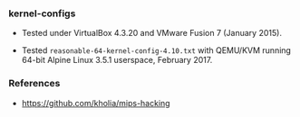 ### kernel-configs

* Tested under VirtualBox 4.3.20 and VMware Fusion 7 (January 2015).

* Tested `reasonable-64-kernel-config-4.10.txt` with QEMU/KVM running 64-bit
  Alpine Linux 3.5.1 userspace, February 2017.

### References

* https://github.com/kholia/mips-hacking
